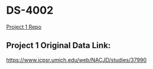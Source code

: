 # DS-4002
[Project 1 Repo](https://github.com/feIipeed/DS-4002-Project-1)
## Project 1 Original Data Link:
https://www.icpsr.umich.edu/web/NACJD/studies/37990
